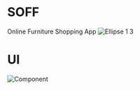 # SOFF
Online Furniture Shopping App
![Ellipse 1 3](https://github.com/Saidikrom/SOFF/assets/70878222/dc77c61e-be77-4a29-a068-e24b8011f799)

# UI
![Component](https://user-images.githubusercontent.com/70878222/227128680-6f4daeb4-f0a3-4d02-9eb0-19b7bc8ef7fa.png)
